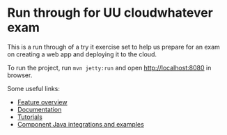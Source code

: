 # Run through for UU cloudwhatever exam

This is a run through of a try it exercise set to help us prepare for an exam on creating a web app and deploying it to the cloud.

To run the project, run `mvn jetty:run` and open [http://localhost:8080](http://localhost:8080) in browser.

Some useful links:
- [Feature overview](https://vaadin.com/flow)
- [Documentation](https://vaadin.com/docs/flow/Overview.html)
- [Tutorials](https://vaadin.com/tutorials?q=tag:Flow) 
- [Component Java integrations and examples](https://vaadin.com/components)
